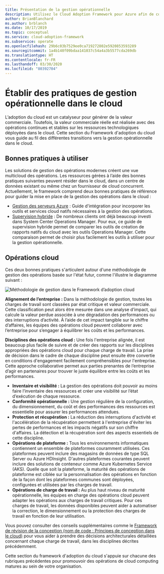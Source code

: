 ```yaml
---
title: Présentation de la gestion opérationnelle
description: Utilisez le Cloud Adoption Framework pour Azure afin de comprendre les différentes transitions à effectuer pour permettre la gestion opérationnelle dans le cloud.
author: BrianBlanchard
ms.author: brblanch
ms.date: 10/17/2019
ms.topic: conceptual
ms.service: cloud-adoption-framework
ms.subservice: operate
ms.openlocfilehash: 29b6c03b7529ee0ca719272802e5920853593289
ms.sourcegitcommit: 1a4b140f09bdaa141037c54a4a3b5577cda269db
ms.translationtype: HT
ms.contentlocale: fr-FR
ms.lasthandoff: 03/30/2020
ms.locfileid: "80392704"
---
```

# <a name="establish-operational-management-practices-in-the-cloud"></a>Établir des pratiques de gestion opérationnelle dans le cloud

L’adoption du cloud est un catalyseur pour générer de la valeur commerciale. Toutefois, la valeur commerciale réelle est réalisée avec des opérations continues et stables sur les ressources technologiques déployées dans le cloud. Cette section du Framework d'adoption du cloud vous guide au fil des différentes transitions vers la gestion opérationnelle dans le cloud.

## <a name="actionable-best-practices"></a>Bonnes pratiques à utiliser

Les solutions de gestion des opérations modernes créent une vue multicloud des opérations. Les ressources gérées à l’aide des bonnes pratiques suivantes peuvent résider dans le cloud, dans un centre de données existant ou même chez un fournisseur de cloud concurrent. Actuellement, le framework comprend deux bonnes pratiques de référence pour guider la mise en place de la gestion des opérations dans le cloud :

- [Gestion des serveurs Azure](./azure-server-management/index.md) : Guide d'intégration pour incorporer les outils et services cloud natifs nécessaires à la gestion des opérations.
- [Supervision hybride](./monitor/index.md) : De nombreux clients ont déjà beaucoup investi dans System Center Operations Manager. Pour eux, ce guide de supervision hybride permet de comparer les outils de création de rapports natifs du cloud avec les outils Operations Manager. Cette comparaison permet de choisir plus facilement les outils à utiliser pour la gestion opérationnelle.

## <a name="cloud-operations"></a>Opérations cloud

Ces deux bonnes pratiques s'articulent autour d'une méthodologie de gestion des opérations basée sur l'état futur, comme l'illustre le diagramme suivant :

![Méthodologie de gestion dans le Framework d’adoption cloud](../_images/manage/caf-manage.png)

**Alignement de l’entreprise :** Dans la méthodologie de gestion, toutes les charges de travail sont classées par état critique et valeur commerciale. Cette classification peut alors être mesurée dans une analyse d’impact, qui calcule la valeur perdue associée à une dégradation des performances ou des interruptions d’activité. À l’aide de cet impact tangible sur le chiffre d’affaires, les équipes des opérations cloud peuvent collaborer avec l’entreprise pour s’engager à équilibrer les coûts et les performances.

**Disciplines des opérations cloud :** Une fois l'entreprise alignée, il est beaucoup plus facile de suivre et de créer des rapports sur les disciplines appropriées des opérations cloud pour chaque charge de travail. La prise de décision dans le cadre de chaque discipline peut ensuite être convertie en conditions d'engagement facilement compréhensibles pour l'entreprise. Cette approche collaborative permet aux parties prenantes de l’entreprise d’agir en partenaires pour trouver le juste équilibre entre les coûts et les performances.

- **Inventaire et visibilité :** La gestion des opérations doit pouvoir au moins faire l’inventaire des ressources et créer une visibilité sur l’état d’exécution de chaque ressource.
- **Conformité opérationnelle :** Une gestion régulière de la configuration, du dimensionnement, du coût et des performances des ressources est essentielle pour assurer les performances attendues.
- **Protection et récupération :** La réduction des interruptions d'activité et l'accélération de la récupération permettent à l'entreprise d'éviter les pertes de performances et les impacts négatifs sur son chiffre d'affaires. La détection et la récupération sont des aspects essentiels de cette discipline.
- **Opérations de plateforme :** Tous les environnements informatiques contiennent un ensemble de plateformes couramment utilisées. Ces plateformes peuvent inclure des magasins de données de type SQL Server ou Azure HDInsight. D'autres plateformes courantes peuvent inclure des solutions de conteneur comme Azure Kubernetes Service (AKS). Quelle que soit la plateforme, la maturité des opérations de plateforme est ciblée sur la personnalisation des opérations en fonction de la façon dont les plateformes communes sont déployées, configurées et utilisées par les charges de travail.
- **Opérations de charge de travail :** Au plus haut niveau de maturité opérationnelle, les équipes en charge des opérations cloud peuvent adapter les opérations aux charges de travail critiques. Pour ces charges de travail, les données disponibles peuvent aider à automatiser la correction, le dimensionnement ou la protection des charges de travail en fonction de leur utilisation.

Vous pouvez consulter des conseils supplémentaires comme le [Framework de révision de la conception (nom de code : Principes de conception dans le cloud)](https://docs.microsoft.com/azure/architecture/framework/resiliency/overview) pour vous aider à prendre des décisions architecturales détaillées concernant chaque charge de travail, dans les disciplines décrites précédemment.

Cette section du framework d'adoption du cloud s'appuie sur chacune des rubriques précédentes pour promouvoir des opérations de cloud computing matures au sein de votre organisation.
